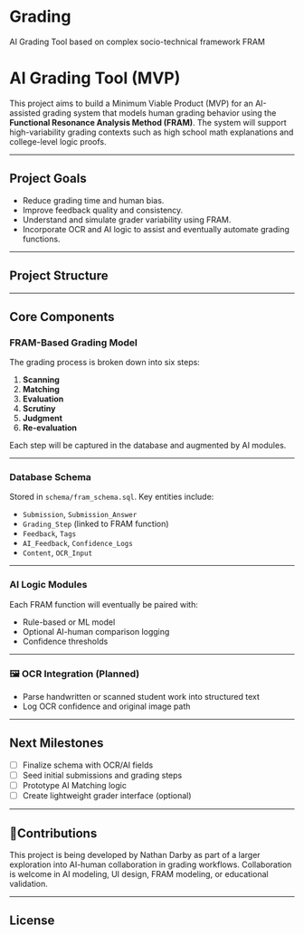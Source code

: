 # Grading
AI Grading Tool based on complex socio-technical framework FRAM 

# AI Grading Tool (MVP)

This project aims to build a Minimum Viable Product (MVP) for an AI-assisted grading system that models human grading behavior using the **Functional Resonance Analysis Method (FRAM)**. The system will support high-variability grading contexts such as high school math explanations and college-level logic proofs.

---

##  Project Goals

- Reduce grading time and human bias.
- Improve feedback quality and consistency.
- Understand and simulate grader variability using FRAM.
- Incorporate OCR and AI logic to assist and eventually automate grading functions.

---

##  Project Structure


---

##  Core Components

###  FRAM-Based Grading Model
The grading process is broken down into six steps:
1. **Scanning**
2. **Matching**
3. **Evaluation**
4. **Scrutiny**
5. **Judgment**
6. **Re-evaluation**

Each step will be captured in the database and augmented by AI modules.

---

###  Database Schema
Stored in `schema/fram_schema.sql`. Key entities include:
- `Submission`, `Submission_Answer`
- `Grading_Step` (linked to FRAM function)
- `Feedback`, `Tags`
- `AI_Feedback`, `Confidence_Logs`
- `Content`, `OCR_Input`

---

###  AI Logic Modules
Each FRAM function will eventually be paired with:
- Rule-based or ML model
- Optional AI-human comparison logging
- Confidence thresholds

---

### 🖼 OCR Integration (Planned)
- Parse handwritten or scanned student work into structured text
- Log OCR confidence and original image path

---

##  Next Milestones
- [ ] Finalize schema with OCR/AI fields
- [ ] Seed initial submissions and grading steps
- [ ] Prototype AI Matching logic
- [ ] Create lightweight grader interface (optional)

---

## 🤝Contributions
This project is being developed by Nathan Darby as part of a larger exploration into AI-human collaboration in grading workflows. Collaboration is welcome in AI modeling, UI design, FRAM modeling, or educational validation.

---

##  License

